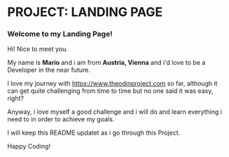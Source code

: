 # PROJECT: LANDING PAGE

### Welcome to my Landing Page!

Hi! Nice to meet you. 

My name is **Mario** and i am from **Austria, Vienna** and i'd love to be a Developer in the near future.

I love my journey with https://www.theodinproject.com so far, although it can get quite challenging from time to time but no one said it was easy, right?

Anyway, i love myself a good challenge and i will do and learn everything i need to in order to achieve my goals.

I will keep this README updatet as i go through this Project.

Happy Coding!